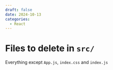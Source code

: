 ```yaml
---
draft: false 
date: 2024-10-13
categories:
  - React 
---
```


# Files to delete in `src/`

Everything except `App.js`, `index.css` and `index.js`